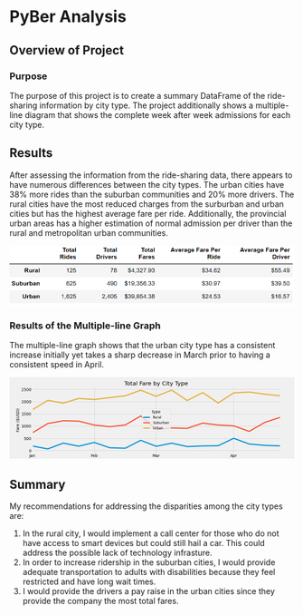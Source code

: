 # PyBer Analysis

## Overview of Project

### Purpose
The purpose of this project is to create a summary DataFrame of the ride-sharing information by city type.
The project additionally shows a multiple-line diagram that shows the complete week after week admissions for each city type.

## Results 
After assessing the information from the ride-sharing data, there appears to have numerous differences between the city types.
The urban cities have 38% more rides than the suburban communities and 20% more drivers.
The rural cities have the most reduced charges from the surburban and urban cities but has the highest average fare per ride.
Additionally, the provincial urban areas has a higher estimation of normal admission per driver than the rural and metropolitan urban communities.

![Total_Fares](Analysis/Total_Fares.png)

### Results of the Multiple-line Graph
The multiple-line graph shows that the urban city type has a consistent increase initially yet takes a sharp decrease in March prior to having a consistent speed in April.

![PyBer_fare_summary](Analysis/PyBer_fare_summary.png)

## Summary
My recommendations for addressing the disparities among the city types are:
1) In the rural city, I would implement a call center for those who do not have access to smart devices but could still hail a car. This could address the possible lack of technology infrasture.
2) In order to increase ridership in the suburban cities, I would provide adequate transportation to adults with disabilities because they feel restricted and have long wait times.
3) I would provide the drivers a pay raise in the urban cities since they provide the company the most total fares. 


